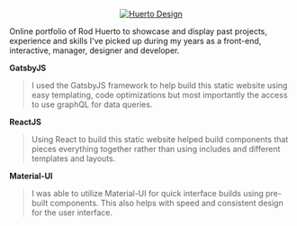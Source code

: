 
<p align="center">
  <a href="https://www.huertodesign.com">
    <img alt="Huerto Design" src="https://www.huertodesign.com/static/9f4e74f2e40bd54ef9c29ab998fedafa/62fe3/huertodesign_main_logo.png" />
  </a>
</p>

Online portfolio of Rod Huerto to showcase and display past projects, experience and skills I've picked up during my years as a front-end, interactive, manager, designer and developer.

**GatsbyJS**
> I used the GatsbyJS framework to help build this static website using easy templating, code optimizations but most importantly the access to use graphQL for data queries.

**ReactJS**
> Using React to build this static website helped build components that pieces everything together rather than using includes and different templates and layouts.

**Material-UI**
> I was able to utilize Material-UI for quick interface builds using pre-built components. This also helps with speed and consistent design for the user interface.
